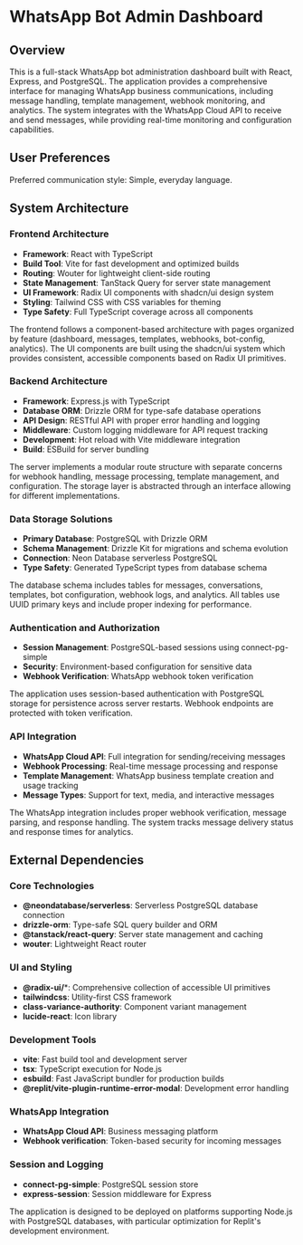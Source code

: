 # WhatsApp Bot Admin Dashboard

## Overview

This is a full-stack WhatsApp bot administration dashboard built with React, Express, and PostgreSQL. The application provides a comprehensive interface for managing WhatsApp business communications, including message handling, template management, webhook monitoring, and analytics. The system integrates with the WhatsApp Cloud API to receive and send messages, while providing real-time monitoring and configuration capabilities.

## User Preferences

Preferred communication style: Simple, everyday language.

## System Architecture

### Frontend Architecture
- **Framework**: React with TypeScript
- **Build Tool**: Vite for fast development and optimized builds
- **Routing**: Wouter for lightweight client-side routing
- **State Management**: TanStack Query for server state management
- **UI Framework**: Radix UI components with shadcn/ui design system
- **Styling**: Tailwind CSS with CSS variables for theming
- **Type Safety**: Full TypeScript coverage across all components

The frontend follows a component-based architecture with pages organized by feature (dashboard, messages, templates, webhooks, bot-config, analytics). The UI components are built using the shadcn/ui system which provides consistent, accessible components based on Radix UI primitives.

### Backend Architecture
- **Framework**: Express.js with TypeScript
- **Database ORM**: Drizzle ORM for type-safe database operations
- **API Design**: RESTful API with proper error handling and logging
- **Middleware**: Custom logging middleware for API request tracking
- **Development**: Hot reload with Vite middleware integration
- **Build**: ESBuild for server bundling

The server implements a modular route structure with separate concerns for webhook handling, message processing, template management, and configuration. The storage layer is abstracted through an interface allowing for different implementations.

### Data Storage Solutions
- **Primary Database**: PostgreSQL with Drizzle ORM
- **Schema Management**: Drizzle Kit for migrations and schema evolution
- **Connection**: Neon Database serverless PostgreSQL
- **Type Safety**: Generated TypeScript types from database schema

The database schema includes tables for messages, conversations, templates, bot configuration, webhook logs, and analytics. All tables use UUID primary keys and include proper indexing for performance.

### Authentication and Authorization
- **Session Management**: PostgreSQL-based sessions using connect-pg-simple
- **Security**: Environment-based configuration for sensitive data
- **Webhook Verification**: WhatsApp webhook token verification

The application uses session-based authentication with PostgreSQL storage for persistence across server restarts. Webhook endpoints are protected with token verification.

### API Integration
- **WhatsApp Cloud API**: Full integration for sending/receiving messages
- **Webhook Processing**: Real-time message processing and response
- **Template Management**: WhatsApp business template creation and usage tracking
- **Message Types**: Support for text, media, and interactive messages

The WhatsApp integration includes proper webhook verification, message parsing, and response handling. The system tracks message delivery status and response times for analytics.

## External Dependencies

### Core Technologies
- **@neondatabase/serverless**: Serverless PostgreSQL database connection
- **drizzle-orm**: Type-safe SQL query builder and ORM
- **@tanstack/react-query**: Server state management and caching
- **wouter**: Lightweight React router

### UI and Styling
- **@radix-ui/***: Comprehensive collection of accessible UI primitives
- **tailwindcss**: Utility-first CSS framework
- **class-variance-authority**: Component variant management
- **lucide-react**: Icon library

### Development Tools
- **vite**: Fast build tool and development server
- **tsx**: TypeScript execution for Node.js
- **esbuild**: Fast JavaScript bundler for production builds
- **@replit/vite-plugin-runtime-error-modal**: Development error handling

### WhatsApp Integration
- **WhatsApp Cloud API**: Business messaging platform
- **Webhook verification**: Token-based security for incoming messages

### Session and Logging
- **connect-pg-simple**: PostgreSQL session store
- **express-session**: Session middleware for Express

The application is designed to be deployed on platforms supporting Node.js with PostgreSQL databases, with particular optimization for Replit's development environment.